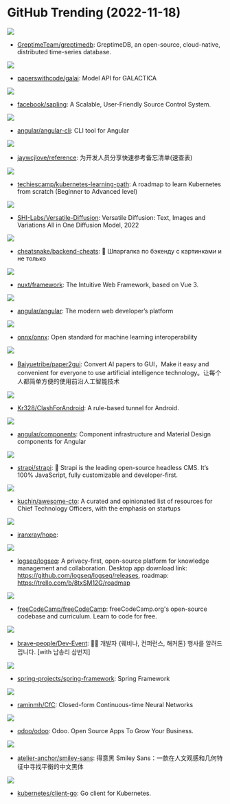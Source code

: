 # GitHub Trending (2022-11-18)

![](https://img.shields.io/badge/Rust-New%20386-green?style=flat-square&logo=appveyor)
- [GreptimeTeam/greptimedb](https://github.com/GreptimeTeam/greptimedb): GreptimeDB, an open-source, cloud-native, distributed time-series database.

![](https://img.shields.io/badge/Python-New%20250-green?style=flat-square&logo=appveyor)
- [paperswithcode/galai](https://github.com/paperswithcode/galai): Model API for GALACTICA

![](https://img.shields.io/badge/Rust-New%20343-green?style=flat-square&logo=appveyor)
- [facebook/sapling](https://github.com/facebook/sapling): A Scalable, User-Friendly Source Control System.

![](https://img.shields.io/badge/TypeScript-New%206-green?style=flat-square&logo=appveyor)
- [angular/angular-cli](https://github.com/angular/angular-cli): CLI tool for Angular

![](https://img.shields.io/badge/CSS-New%20121-green?style=flat-square&logo=appveyor)
- [jaywcjlove/reference](https://github.com/jaywcjlove/reference): 为开发人员分享快速参考备忘清单(速查表)

![](https://img.shields.io/badge/none-New%2081-green?style=flat-square&logo=appveyor)
- [techiescamp/kubernetes-learning-path](https://github.com/techiescamp/kubernetes-learning-path): A roadmap to learn Kubernetes from scratch (Beginner to Advanced level)

![](https://img.shields.io/badge/Python-New%2082-green?style=flat-square&logo=appveyor)
- [SHI-Labs/Versatile-Diffusion](https://github.com/SHI-Labs/Versatile-Diffusion): Versatile Diffusion: Text, Images and Variations All in One Diffusion Model, 2022

![](https://img.shields.io/badge/none-New%2039-green?style=flat-square&logo=appveyor)
- [cheatsnake/backend-cheats](https://github.com/cheatsnake/backend-cheats): 🔰 Шпаргалка по бэкенду с картинками и не только

![](https://img.shields.io/badge/TypeScript-New%20107-green?style=flat-square&logo=appveyor)
- [nuxt/framework](https://github.com/nuxt/framework): The Intuitive Web Framework, based on Vue 3.

![](https://img.shields.io/badge/TypeScript-New%2047-green?style=flat-square&logo=appveyor)
- [angular/angular](https://github.com/angular/angular): The modern web developer’s platform

![](https://img.shields.io/badge/Python-New%2014-green?style=flat-square&logo=appveyor)
- [onnx/onnx](https://github.com/onnx/onnx): Open standard for machine learning interoperability

![](https://img.shields.io/badge/Jupyter%20Notebook-New%2028-green?style=flat-square&logo=appveyor)
- [Baiyuetribe/paper2gui](https://github.com/Baiyuetribe/paper2gui): Convert AI papers to GUI，Make it easy and convenient for everyone to use artificial intelligence technology。让每个人都简单方便的使用前沿人工智能技术

![](https://img.shields.io/badge/Kotlin-New%2038-green?style=flat-square&logo=appveyor)
- [Kr328/ClashForAndroid](https://github.com/Kr328/ClashForAndroid): A rule-based tunnel for Android.

![](https://img.shields.io/badge/TypeScript-New%206-green?style=flat-square&logo=appveyor)
- [angular/components](https://github.com/angular/components): Component infrastructure and Material Design components for Angular

![](https://img.shields.io/badge/JavaScript-New%20102-green?style=flat-square&logo=appveyor)
- [strapi/strapi](https://github.com/strapi/strapi): 🚀 Strapi is the leading open-source headless CMS. It’s 100% JavaScript, fully customizable and developer-first.

![](https://img.shields.io/badge/none-New%2021-green?style=flat-square&logo=appveyor)
- [kuchin/awesome-cto](https://github.com/kuchin/awesome-cto): A curated and opinionated list of resources for Chief Technology Officers, with the emphasis on startups

![](https://img.shields.io/badge/none-New%2015-green?style=flat-square&logo=appveyor)
- [iranxray/hope](https://github.com/iranxray/hope): 

![](https://img.shields.io/badge/Clojure-New%2024-green?style=flat-square&logo=appveyor)
- [logseq/logseq](https://github.com/logseq/logseq): A privacy-first, open-source platform for knowledge management and collaboration. Desktop app download link: https://github.com/logseq/logseq/releases, roadmap: https://trello.com/b/8txSM12G/roadmap

![](https://img.shields.io/badge/TypeScript-New%2047-green?style=flat-square&logo=appveyor)
- [freeCodeCamp/freeCodeCamp](https://github.com/freeCodeCamp/freeCodeCamp): freeCodeCamp.org's open-source codebase and curriculum. Learn to code for free.

![](https://img.shields.io/badge/none-New%205-green?style=flat-square&logo=appveyor)
- [brave-people/Dev-Event](https://github.com/brave-people/Dev-Event): 🎉🎈 개발자 {웨비나, 컨퍼런스, 해커톤} 행사를 알려드립니다. [with 남송리 삼번지]

![](https://img.shields.io/badge/Java-New%2022-green?style=flat-square&logo=appveyor)
- [spring-projects/spring-framework](https://github.com/spring-projects/spring-framework): Spring Framework

![](https://img.shields.io/badge/Python-New%2049-green?style=flat-square&logo=appveyor)
- [raminmh/CfC](https://github.com/raminmh/CfC): Closed-form Continuous-time Neural Networks

![](https://img.shields.io/badge/JavaScript-New%2045-green?style=flat-square&logo=appveyor)
- [odoo/odoo](https://github.com/odoo/odoo): Odoo. Open Source Apps To Grow Your Business.

![](https://img.shields.io/badge/HTML-New%20695-green?style=flat-square&logo=appveyor)
- [atelier-anchor/smiley-sans](https://github.com/atelier-anchor/smiley-sans): 得意黑 Smiley Sans：一款在人文观感和几何特征中寻找平衡的中文黑体

![](https://img.shields.io/badge/Go-New%203-green?style=flat-square&logo=appveyor)
- [kubernetes/client-go](https://github.com/kubernetes/client-go): Go client for Kubernetes.

